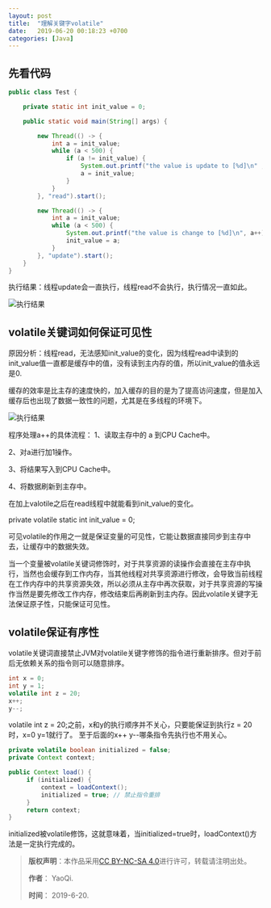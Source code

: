 ```yaml
---
layout: post
title:  "理解关键字volatile"
date:   2019-06-20 00:18:23 +0700
categories: [Java]
---
```


## 先看代码

``` java
public class Test {

    private static int init_value = 0;

    public static void main(String[] args) {

        new Thread(() -> {
            int a = init_value;
            while (a < 500) {
                if (a != init_value) {
                    System.out.printf("the value is update to [%d]\n" , init_value);
                    a = init_value;
                }
            }
        }, "read").start();

        new Thread(() -> {
            int a = init_value;
            while (a < 500) {
                System.out.printf("the value is change to [%d]\n", a++);
                init_value = a;
            }
        }, "update").start();
    }
}

```

执行结果：线程update会一直执行，线程read不会执行，执行情况一直如此。

![执行结果](https://raw.githubusercontent.com/YaoQi17/YaoQi17.github.io/master/static/img/_posts/Understanding_of_volatile_1.png)

## volatile关键词如何保证可见性

原因分析：线程read，无法感知init_value的变化，因为线程read中读到的init_value值一直都是缓存中的值，没有读到主内存的值，所以init_value的值永远是0.

缓存的效率是比主存的速度快的，加入缓存的目的是为了提高访问速度，但是加入缓存后也出现了数据一致性的问题，尤其是在多线程的环境下。

![执行结果](https://raw.githubusercontent.com/YaoQi17/YaoQi17.github.io/master/static/img/_posts/Understanding_of_volatile_2.png)

程序处理a++的具体流程：
1、读取主存中的 a 到CPU Cache中。

2、对a进行加1操作。

3、将结果写入到CPU Cache中。

4、将数据刷新到主存中。

在加上valotile之后在read线程中就能看到init_value的变化。

private volatile static int init_value = 0;

可见volatile的作用之一就是保证变量的可见性，它能让数据直接同步到主存中去，让缓存中的数据失效。

当一个变量被volatile关键词修饰时，对于共享资源的读操作会直接在主存中执行，当然也会缓存到工作内存，当其他线程对共享资源进行修改，会导致当前线程在工作内存中的共享资源失效，所以必须从主存中再次获取，对于共享资源的写操作当然是要先修改工作内存，修改结束后再刷新到主内存。因此volatile关键字无法保证原子性，只能保证可见性。

## volatile保证有序性

volatile关键词直接禁止JVM对volatile关键字修饰的指令进行重新排序。但对于前后无依赖关系的指令则可以随意排序。

``` java
int x = 0;
int y = 1;
volatile int z = 20;
x++;
y--;
```

volatile int z = 20;之前，x和y的执行顺序并不关心，只要能保证到执行z = 20时，x=0 y=1就行了。
至于后面的x++ y--哪条指令先执行也不用关心。

``` java
private volatile boolean initialized = false;
private Context context;

public Context load() {
     if (initialized) {
         context = loadContext();
         initialized = true; // 禁止指令重排
     }
     return context;
}

```

initialized被volatile修饰，这就意味着，当initialized=true时，loadContext()方法是一定执行完成的。

>**版权声明**：本作品采用<a rel="license" href="http://creativecommons.org/licenses/by-nc-sa/4.0/">[CC BY-NC-SA 4.0](https://creativecommons.org/licenses/by-nc-sa/4.0/)进行许可，转载请注明出处。 
>
>**作者**： YaoQi.
>
>**时间**： 2019-6-20.
